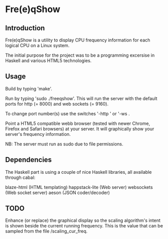 Fre(e)qShow
===========

Introduction
------------
Fre(e)qShow is a utility to display CPU frequency information for each logical
CPU on a Linux system.

The initial purpose for the project was to be a programming excersise in 
Haskell and various HTML5 technologies.

Usage
-----
Build by typing 'make'.

Run by typing 'sudo ./freeqshow'. This will run the server with the 
default ports for http (= 8000) and web sockets (= 9160).

To change port number(s) use the switches '-http <port>' or '-ws <port>.

Point a HTML5 compatible webb browser (tested with newer Chrome, Firefox 
and Safari browsers) at your server. It will graphically show your server's
frequency information.

NB: The server must run as sudo due to file permissions.

Dependencies
------------
The Haskell part is using a couple of nice Haskell libraries, all available 
through cabal:

blaze-html (HTML templating)
happstack-lite (Web server)
websockets (Web socket server)
aeson (JSON coder/decoder)

TODO
----
Enhance (or replace) the graphical display so the scaling algorithm's
intent is shown beside the current running frequency. This is the value 
that can be sampled from the file <cpu path>/scaling_cur_freq.

